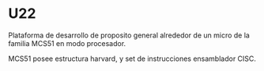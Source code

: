 # U22
Plataforma de desarrollo de proposito general alrededor de un micro de la
familia MCS51 en modo procesador.

MCS51 posee estructura harvard, y set de instrucciones ensamblador CISC.
